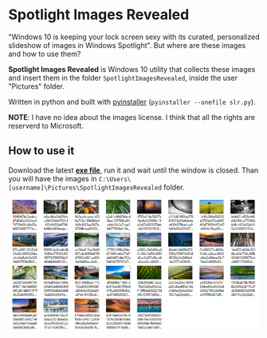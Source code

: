 # Spotlight Images Revealed

"Windows 10 is keeping your lock screen sexy with its curated, personalized slideshow of images in Windows Spotlight". But where are these images and how to use them?

**Spotlight Images Revealed** is Windows 10 utility that collects these images and insert them in the folder `SpotlightImagesRevealed`, inside the user "Pictures" folder.

Written in python and built with [pyinstaller](http://www.pyinstaller.org/) (`pyinstaller --onefile slr.py`).

**NOTE**: I have no idea about the images license. I think that all the rights are reserverd to Microsoft.

## How to use it

Download the latest [**exe file**](https://github.com/aborruso/SpotlightImagesRevealed/releases), run it and wait until the window is closed. Than you will have the images in `C:\Users\[username]\Pictures\SpotlightImagesRevealed` folder.

![SpotlightImagesRevealed](./resources/SpotlightImagesRevealed.png)
